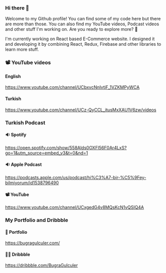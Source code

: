 ### Hi there 👋

Welcome to my Github profile! 
You can find some of my code here but there are more than those. You can also find my YouTube videos, Podcast videos and other stuff I'm working on. Are you ready to explore more? 🎨

I'm currently working on React based E-Commerce website. I designed it and developing it by combining React, Redux, Firebase and other libraries to learn more stuff.

### 📽 YouTube videos
#### English
https://www.youtube.com/channel/UCbxvcNnIvtiF_1VZKMPyWCA
#### Turkish
https://www.youtube.com/channel/UCz-QyCCL_itusMxXAU1V6zw/videos

### Turkish Podcast
#### 🔉 Spotify
https://open.spotify.com/show/558Alds0OXFl56F0Ar4LxS?go=1&utm_source=embed_v3&t=0&nd=1
#### 🔉 Apple Podcast
https://podcasts.apple.com/us/podcast/hi%C3%A7-bir-%C5%9Fey-bilmiyorum/id1538796490
#### 📽 YouTube
https://www.youtube.com/channel/UCxgedG4v8MQsKcN1vQSIQ4A

### My Portfolio and Dribbble
#### 👨 Portfolio
https://bugragulculer.com/
#### 👨‍🎨 Dribbble
https://dribbble.com/BugraGulculer

<!--
**bugragulculer/bugragulculer** is a ✨ _special_ ✨ repository because its `README.md` (this file) appears on your GitHub profile.

Here are some ideas to get you started:

- 🔭 I’m currently working on ...
- 🌱 I’m currently learning ...
- 👯 I’m looking to collaborate on ...
- 🤔 I’m looking for help with ...
- 💬 Ask me about ...
- 📫 How to reach me: ...
- 😄 Pronouns: ...
- ⚡ Fun fact: ...
-->
